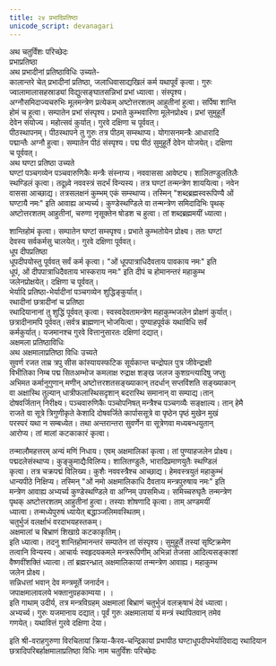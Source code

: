 ```yaml
---
title: २४ प्रभादिप्रतिष्ठा
unicode_script: devanagari
---
```



अथ चतुर्विंशः परिच्छेदः  
प्रभाप्रतिष्ठा  
अथ प्रभादीनां प्रतिष्ठाविधिः उच्यते-  
कालान्तरे चेत् प्रभादीनां प्रतिष्ठा, जलाधिवासाद्यखिलं कर्म यथापूर्वं कृत्वा। गुरुः  
ज्वालामालासहस्राड्यां विद्युत्सङ्घातसन्निभां प्रभां ध्यात्वा। संस्पृश्य।  
अग्नौसमिदाज्यचरुभिः मूलमन्त्रेण प्रत्येकम् अष्टोत्तरशतम् आहुतीनां हुत्वा। सर्पिषा शान्ति  
होमं च हुत्वा। सम्पातेन प्रभां संस्पृश्य। प्रभाते कुम्भवारिणा मूलेनप्रोक्ष्य। प्रभां सुमुहूर्ते  
देवेन संयोज्य। महोत्सवं कुर्यात्। गुरवे दक्षिणा च पूर्ववत्।  
पीठस्थापनम्। पीठस्थापने तु गुरुः तत्र पीठम् सम्स्थाप्य। योगासनमन्त्रैः आधारादि  
पद्मान्तैः अग्नौ हुत्वा। सम्पातेन पीठं संस्पृश्य। पद्म पीठं सुमुहूर्ते देवेन योजयेत्। दक्षिणा  
च पूर्ववत्।  
अथ घण्टा प्रतिष्ठा उच्यते  
घण्टां पञ्चगव्येन पञ्चवारुणिकैः मन्त्रैः संस्नाप्य। नववाससा आवेष्ट्य। शालितण्डुलतिलैः  
स्थण्डिलं कृत्वा। तदूध्र्वे नववस्त्रं सदर्भं विन्यस्य। तत्र घण्टां तन्मन्त्रेण शाययित्वा। नवेन  
वाससा आच्छाद्य। तत्रसलक्षनं कुम्भम् एकं सम्स्थाप्य। तस्मिन् "शब्दब्रह्मस्वरूपिण्यै ओं  
घण्टायै नमः"  इति आवाह्य अभ्यर्च्य। कुण्डेस्थण्डिले वा तन्मन्त्रेण समिदादिभिः पृथक्  
अष्टोत्तरशतम् आहुतीनां, चरुणा नृसूक्तेन षोडश च हुत्वा। तां शब्दब्रह्ममयीं ध्यात्वा।  

शान्तिहोमं कृत्वा। सम्पातेन घण्टां सम्स्पृश्य। प्रभाते कुम्भतोयेन प्रोक्ष्य। ततः घण्टां  
देवस्य सर्वकर्मसु चालयेत्। गुरवे दक्षिणा पूर्ववत्।  
धूप दीपप्रतिष्ठा  
धूपदीपयोस्तु पूर्ववत् सर्वं कर्म कृत्वा।  "ओं धूपपात्राधिदैवताय पावकाय नमः"  इति  
धूपं, ओं दीपपात्राधिदैवताय भास्कराय नमः"  इति दीपं च होमानन्तरं महाकुम्भ  
जलेनप्रोक्षयेत्। दक्षिणा च पूर्ववत्।  
भेर्यादि प्रतिष्ठा-भेर्यादीनां पञ्चगव्येन शुद्धिङ्कुर्यात्।  
रथादीनां छत्रादीनां च प्रतिष्ठा  
रथादियानानां तु शुद्धिं पूर्ववत् कृत्वा। स्वस्वदेवतामन्त्रेण महाकुम्भजलेन प्रोक्षणं कुर्यात्।  
छत्रादीनामपि पूर्ववत्।सर्वत्र ब्राह्मणान् भोजयित्वा। पुण्याहपूर्वकं यथाविधि सर्वं  
कर्मकुर्यात्। यजमानश्च गुरवे वित्तानुसारतः दक्षिणां दद्यात्।  
अक्षमला प्रतिष्ठाविधिः  
अथ अक्षमालाप्रतिष्ठा विधिः उच्यते  
सुवर्ण रजत ताम्र त्रपु सीस कांस्यायस्फटिक सूर्यकान्त चन्द्रोपल पुत्र जीवेन्द्राक्षी  
विभीतिका निम्ब पद्म सितअम्भोज कमलाक्ष रुद्राक्ष शङ्ख जलज कुशग्रन्त्यादिषु जप्तुः  
अभिमत कर्मानुगुणान् मणीन् अष्टोत्तरशतसङ्ख्याकान् तदर्धान् सप्तविंशति सङ्ख्याकान्  
वा अक्षास्थि तुल्यान् धात्रीफलास्थिसदृशान् बदरास्थि समानान् वा सम्पाद्य।तान्  
दोषवर्जितान् निरीक्ष्य। पञ्चवारुणिकैः पञ्चोपनिषत् मन्त्रैश्च पञ्चगव्यैः सङ्क्षाल्य। तान् हेमै  
राजते वा सूत्रे त्रिगुणीकृते केशादि दोषवर्जिते कार्पाससूत्रे वा पृष्ठेन पृष्ठं मुखेन मुखं  
परस्परं यथा न सम्बध्येत। तथा अन्तरान्तरा सुवर्णेन वा सूत्रेणवा मध्यबन्धयुतान्  
आरोप्य। तां मालां कटकाकारं कृत्वा।  

तन्मालौमहत्तरम् अन्यं मणिं निधाय। एवम् अक्षमालिकां कृत्वा। तां पुण्याहजलेन प्रोक्ष्य।  
पद्मदलेसंस्थाप्य। कुङ्कुमाद्यैःविलिप्य। शालितण्डुलैः, भारादिप्रमाणयुतैः स्थण्डिलं  
कृत्वा। तत्र चक्रपद्मं विलिख्य। कुशैः नववस्त्रैश्च आच्छाद्य। हेमवस्त्रयुतं महाकुम्भं  
धान्यपीठे निक्षिप्य। तस्मिन् "ओं नमो अक्षमालिकाधि दैवताय मन्त्रपुरुषाय नमः"  इति  
मन्त्रेण आवाह्य अभ्यर्च्य कुण्डेस्थण्डिले वा अग्निम् उपसमिध्य। समिच्चरुघृतैः तन्मन्त्रेण  
पृथक् अष्टोत्तरशतम् आहुतीनां हुत्वा। तस्याः शोषणादि कृत्वा। ताम् अण्डमयीं  
ध्यात्वा। तन्मध्येपुरुषं ध्यायेत् बद्धाञ्जलिमवस्थितम्।  
चतुर्भुजं वलर्क्षाभं वरदाभयहस्तकम्।  
अक्षमालां च बिभ्राणं शिखाग्रे कटकाकृतिम्।  
इति ध्यात्वा। तदनु शान्तिहोमानन्तरं सम्पातेन तां संस्पृश्य। सुमुहूर्ते तस्यां सृष्टिक्रमेण  
तत्वानि विन्यस्य। आचार्यः स्वहृदयकमले मन्त्ररूपिणीम् अभिन्नां तेजसा आदित्यसङ्काशां  
वैष्णवींशक्तिं ध्यात्वा। तां ब्रह्मरन्ध्रात् अक्षमालिकायां तन्मन्त्रेण आवाह्य। महाकुम्भ  
जलेन प्रोक्ष्य।  
सन्निधत्तां भवान् देव मन्त्रमूर्ते जनार्दन।  
जपाक्षमालावलये भक्तानुग्रहकाम्यया। ।  
इति गाथाम् उदीर्य, तत्र मन्त्रविग्रहम् अक्षमालां बिभ्राणं चतुर्भुजं वलक्र्षाभं देवं ध्यात्वा।  
अभ्यर्च्य। गुरुः यजमानाय दद्यात्। पूर्वं गुरुः अक्षमालायां यं मन्त्रं स्थापितवान् तमेव  
गणयेत्। यथावित्तं गुरवे दक्षिणा देया।  

इति श्री-वराहगुरुणा विरचितायां क्रिया-कैरव-चन्द्रिकायां प्रभापीठ घण्टाधूपदीपभेर्यादिवाद्य रथादियान  
छत्रादिपरिबर्हाक्षमालाप्रतिष्ठा विधिः नाम चतुर्विंशः परिच्छेदः  

